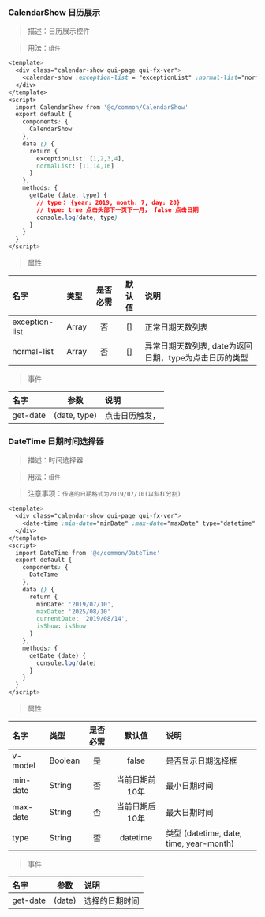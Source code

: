###  CalendarShow 日历展示

> 描述：日历展示控件

> 用法：`组件`


```css
<template>
  <div class="calendar-show qui-page qui-fx-ver">
    <calendar-show :exception-list = "exceptionList" :normal-list="normalList" @get-date = "getDate"></calendar-show>
  </div>
</template>
<script>
  import CalendarShow from '@c/common/CalendarShow'
  export default {
    components: {
      CalendarShow
    },
    data () {
      return {
        exceptionList: [1,2,3,4],
        normalList: [11,14,16]
      }
    },
    methods: {
      getDate (date, type) {
        // type： {year: 2019, month: 7, day: 28}
        // type: true 点击头部下一页下一月， false 点击日期
        console.log(date, type)
      }
    }
  }
</script>
```
> 属性

名字|类型|是否必需|默认值|说明
:-|:-|:-:|:-:|:-
exception-list|Array|否|[]|正常日期天数列表
normal-list|Array|否|[]|异常日期天数列表, date为返回日期，type为点击日历的类型

> 事件

名字|参数|说明
:-|:-:|:-
get-date|(date, type)|点击日历触发，


### DateTime 日期时间选择器

> 描述：时间选择器

> 用法：`组件`

> 注意事项：`传递的日期格式为2019/07/10(以斜杠分割)`

```css
<template>
  <div class="calendar-show qui-page qui-fx-ver">
    <date-time :min-date="minDate" :max-date="maxDate" type="datetime" :date="currentDate" v-model="isShow" @get-date = 'getDate'></date-time>
  </div>
</template>
<script>
  import DateTime from '@c/common/DateTime'
  export default {
    components: {
      DateTime
    },
    data () {
      return {
        minDate: '2019/07/10',
        maxDate: '2025/08/10'
        currentDate: '2019/08/14',
        isShow: isShow
      }
    },
    methods: {
      getDate (date) {
        console.log(date)
      }
    }
  }
</script>
```
> 属性

名字|类型|是否必需|默认值|说明
:-|:-|:-:|:-:|:-
v-model|Boolean|是|false|是否显示日期选择框
min-date|String|否|当前日期前10年|最小日期时间
max-date|String|否|当前日期后10年|最大日期时间
type|String|否|datetime|类型 (datetime, date, time, year-month)

> 事件

名字|参数|说明
:-|:-:|:-
get-date|(date)|选择的日期时间